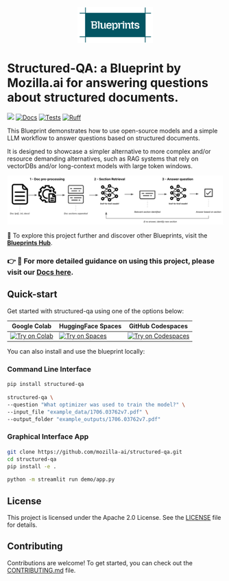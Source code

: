 <p align="center"><img src="./images/Blueprints-logo.png" width="35%" alt="Project logo"/></p>

# Structured-QA: a Blueprint by Mozilla.ai for answering questions about structured documents.


[![](https://dcbadge.limes.pink/api/server/YuMNeuKStr?style=flat)](https://discord.gg/YuMNeuKStr)
[![Docs](https://github.com/mozilla-ai/structured-qa/actions/workflows/docs.yaml/badge.svg)](https://github.com/mozilla-ai/structured-qa/actions/workflows/docs.yaml/)
[![Tests](https://github.com/mozilla-ai/structured-qa/actions/workflows/tests.yaml/badge.svg)](https://github.com/mozilla-ai/structured-qa/actions/workflows/tests.yaml/)
[![Ruff](https://github.com/mozilla-ai/structured-qa/actions/workflows/lint.yaml/badge.svg?label=Ruff)](https://github.com/mozilla-ai/structured-qa/actions/workflows/lint.yaml/)


This Blueprint demonstrates how to use open-source models and a simple LLM workflow to answer questions based on structured documents.

It is designed to showcase a simpler alternative to more complex and/or resource demanding alternatives, such as RAG systems that rely on vectorDBs and/or long-context models with large token windows.

<img src="./images/structured-qa-diagram.png" width="1200" alt="structure-qa Diagram" />

📘 To explore this project further and discover other Blueprints, visit the [**Blueprints Hub**](https://developer-hub.mozilla.ai/blueprints/query-structured-documents-using-a-lightweight-llm-workflow).


### 👉 📖 For more detailed guidance on using this project, please visit our [Docs here](https://mozilla-ai.github.io/structured-qa/).


## Quick-start

Get started with structured-qa using one of the options below:

| Google Colab | HuggingFace Spaces  | GitHub Codespaces |
| -------------| ------------------- | ----------------- |
| [![Try on Colab](https://colab.research.google.com/assets/colab-badge.svg)](https://colab.research.google.com/github/mozilla-ai/structured-qa/blob/main/demo/notebook.ipynb) | [![Try on Spaces](https://img.shields.io/badge/%F0%9F%A4%97%20Try%20on-Spaces-blue)](https://huggingface.co/spaces/mozilla-ai/structured-qa) | [![Try on Codespaces](https://github.com/codespaces/badge.svg)](https://github.com/codespaces/new?hide_repo_select=true&ref=main&repo=904169776&skip_quickstart=true&machine=standardLinux32gb) |

You can also install and use the blueprint locally:


### Command Line Interface

```bash
pip install structured-qa
```

```bash
structured-qa \
--question "What optimizer was used to train the model?" \
--input_file "example_data/1706.03762v7.pdf" \
--output_folder "example_outputs/1706.03762v7.pdf"
```

### Graphical Interface App

```bash
git clone https://github.com/mozilla-ai/structured-qa.git
cd structured-qa
pip install -e .
```

```bash
python -m streamlit run demo/app.py
```


## License

This project is licensed under the Apache 2.0 License. See the [LICENSE](LICENSE) file for details.

## Contributing

Contributions are welcome! To get started, you can check out the [CONTRIBUTING.md](CONTRIBUTING.md) file.
